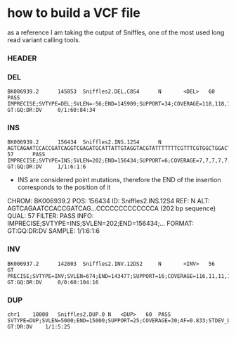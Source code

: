 # how to build a VCF file

as a reference I am taking the output of Sniffles, one of the most used long read variant calling tools. 

### HEADER

### DEL
```
BK006939.2      145853  Sniffles2.DEL.C8S4      N       <DEL>   60      PASS    IMPRECISE;SVTYPE=DEL;SVLEN=-56;END=145909;SUPPORT=34;COVERAGE=118,118,118,118,130;STRAND=+-;AF=0.288;STDEV_LEN=9.357;STDEV_POS=72.575   GT:GQ:DR:DV     0/1:60:84:34
```
### INS
```
BK006939.2      156434  Sniffles2.INS.12S4      N       AGTCAGAATCCACCGATCAGGTCGAGATGCATTATTGTAGGTACGTATTTTTTTCGTTTCGTGGCTGGACTGTTCATTTTCTTCTTTACTTATAACTAGTATGAAATACCTAGTAACCTTACCTGGACGAACCGTGGCCAGTTATGACTCCAATTATGTCTTTGCTTTTTAGCCCGCATGACATGACTGCCCCCCCCCCCCA      57      PASS    IMPRECISE;SVTYPE=INS;SVLEN=202;END=156434;SUPPORT=6;COVERAGE=7,7,7,7,7;STRAND=+-;AF=0.857;STDEV_LEN=5.909;STDEV_POS=54.500;SUPPORT_LONG=0       GT:GQ:DR:DV     1/1:6:1:6
```
- INS are considered point mutations, therefore the END of the insertion corresponds to the position of it

CHROM: BK006939.2
POS: 156434
ID: Sniffles2.INS.12S4
REF: N
ALT: AGTCAGAATCCACCGATCAG...CCCCCCCCCCCCCA (202 bp sequence)
QUAL: 57
FILTER: PASS
INFO: IMPRECISE;SVTYPE=INS;SVLEN=202;END=156434;...
FORMAT: GT:GQ:DR:DV
SAMPLE: 1/1:6:1:6
### INV
```
BK006937.2      142803  Sniffles2.INV.12DS2     N       <INV>   56      GT      PRECISE;SVTYPE=INV;SVLEN=674;END=143477;SUPPORT=16;COVERAGE=116,11,11,11,109;STRAND=+;AF=0.133;STDEV_LEN=7.086;STDEV_POS=0.000  GT:GQ:DR:DV     0/0:60:104:16

```

### DUP
```
chr1	10000	Sniffles2.DUP.0	N	<DUP>	60	PASS	SVTYPE=DUP;SVLEN=5000;END=15000;SUPPORT=25;COVERAGE=30;AF=0.833;STDEV_LEN=150;STDEV_POS=50	GT:DR:DV	1/1:5:25
```